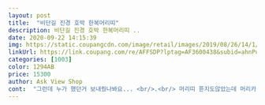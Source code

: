 ```yaml
---
layout: post 
title:  "비단길 진경 호박 한복머리띠" 
description: 비단길 진경 호박 한복머리띠 ..
date: 2020-09-22 14:15:39 
img: https://static.coupangcdn.com/image/retail/images/2019/08/26/14/1/f5604522-904f-4cfc-bfdd-8f2ae84b86f9.jpg 
linkUrl: https://link.coupang.com/re/AFFSDP?lptag=AF3600438&subid=ahnPublicAsk&pageKey=290569189&itemId=919537734&vendorItemId=5290454088&traceid=V0-113-7f41c0118d813474 
categories: [1003] 
color: 1294AB 
price: 15300 
author: Ask View Shop 
cont:  "그런데 누가 했던거 보내줬나봐요... <br/>.<br/> 머리띠 뜯지도않았는데 머리카락이 들어있었네요 <br/>너무 기분나빠서 반품하려다 아이가 꼭 써야한대서 어쩔수없이 쓰지만 검수 잘좀 해서 보내주시죠... <br/>.<br/> 머리띠치고 17000원은 비싼편인데;  그점 좀 실망이었어요<br/>너무별로여서 이걸로 구매했는데<br/>넘이쁘네요<br/>다른 저렴한걸로 구매했다가<br/>딸래미는잠옷입고머리띠하며<br/>머리위에꽃봉오리가올라와있는듯<br/>이렇게이쁘니머리티불편하다던<br/>조금 작은 느낌이지만 촌스럽지않고 고급져요<br/>하루종일ㅋㅋ<br/>한복이랑도 잘어울리고 예뻐요 )<br/>" 
---
```

